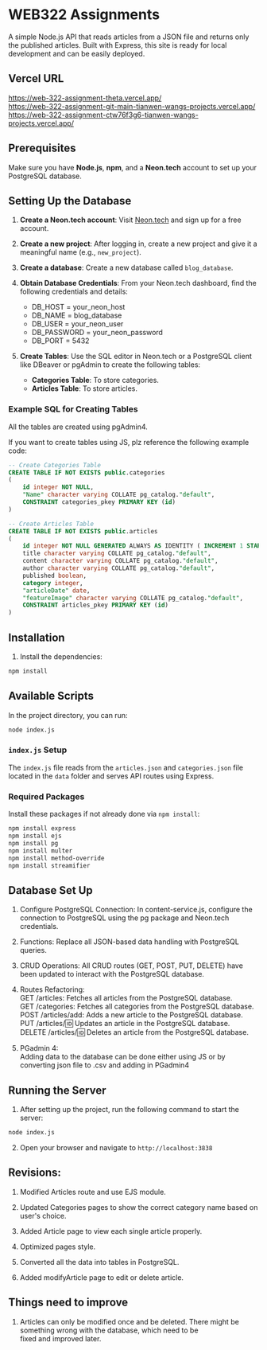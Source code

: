 # WEB322 Assignments

A simple Node.js API that reads articles from a JSON file and returns only the published articles. Built with Express, this site is ready for local development and can be easily deployed.

## Vercel URL

https://web-322-assignment-theta.vercel.app/  
https://web-322-assignment-git-main-tianwen-wangs-projects.vercel.app/  
https://web-322-assignment-ctw76f3g6-tianwen-wangs-projects.vercel.app/

## Prerequisites

Make sure you have **Node.js**, **npm**, and a **Neon.tech** account to set up your PostgreSQL database.

## Setting Up the Database

1. **Create a Neon.tech account**: Visit [Neon.tech](https://neon.tech) and sign up for a free account.

2. **Create a new project**: After logging in, create a new project and give it a meaningful name (e.g., `new_project`).

3. **Create a database**: Create a new database called `blog_database`.

4. **Obtain Database Credentials**: From your Neon.tech dashboard, find the following credentials and details:
   - DB_HOST = your_neon_host  
   - DB_NAME = blog_database  
   - DB_USER = your_neon_user  
   - DB_PASSWORD = your_neon_password  
   - DB_PORT = 5432  

5. **Create Tables**: Use the SQL editor in Neon.tech or a PostgreSQL client like DBeaver or pgAdmin to create the following tables:

   - **Categories Table**: To store categories.
   - **Articles Table**: To store articles.

### Example SQL for Creating Tables

All the tables are created using pgAdmin4.

If you want to create tables using JS, plz reference the following example code:

```sql
-- Create Categories Table
CREATE TABLE IF NOT EXISTS public.categories
(
    id integer NOT NULL,
    "Name" character varying COLLATE pg_catalog."default",
    CONSTRAINT categories_pkey PRIMARY KEY (id)
)

-- Create Articles Table
CREATE TABLE IF NOT EXISTS public.articles
(
    id integer NOT NULL GENERATED ALWAYS AS IDENTITY ( INCREMENT 1 START 6 MINVALUE 1 MAXVALUE 2147483647 CACHE 1 ),
    title character varying COLLATE pg_catalog."default",
    content character varying COLLATE pg_catalog."default",
    author character varying COLLATE pg_catalog."default",
    published boolean,
    category integer,
    "articleDate" date,
    "featureImage" character varying COLLATE pg_catalog."default",
    CONSTRAINT articles_pkey PRIMARY KEY (id)
)
```

## Installation

1. Install the dependencies:

```bash
npm install
```

## Available Scripts

In the project directory, you can run:

```bash
node index.js
```

### `index.js` Setup

The `index.js` file reads from the `articles.json` and `categories.json` file located in the `data` folder and serves API routes using Express.

### Required Packages

Install these packages if not already done via `npm install`:

```bash
npm install express
npm install ejs
npm install pg
npm install multer
npm install method-override
npm install streamifier
```

## Database Set Up

1. Configure PostgreSQL Connection:
   In content-service.js, configure the connection to PostgreSQL using the pg package and Neon.tech credentials.

2. Functions:
   Replace all JSON-based data handling with PostgreSQL queries.

3. CRUD Operations:
   All CRUD routes (GET, POST, PUT, DELETE) have been updated to interact with the PostgreSQL database.

4. Routes Refactoring:  
   GET /articles: Fetches all articles from the PostgreSQL database.  
   GET /categories: Fetches all categories from the PostgreSQL database.  
   POST /articles/add: Adds a new article to the PostgreSQL database.  
   PUT /articles/:id: Updates an article in the PostgreSQL database.  
   DELETE /articles/:id: Deletes an article from the PostgreSQL database.

5. PGadmin 4:  
   Adding data to the database can be done either using JS or by converting json file to .csv and adding in PGadmin4

## Running the Server

1. After setting up the project, run the following command to start the server:

```bash
node index.js
```

2. Open your browser and navigate to `http://localhost:3838`

## Revisions:

1. Modified Articles route and use EJS module.

2. Updated Categories pages to show the correct category name based on user's choice.

3. Added Article page to view each single article properly.

4. Optimized pages style.

5. Converted all the data into tables in PostgreSQL.

6. Added modifyArticle page to edit or delete article.

## Things need to improve

1. Articles can only be modified once and be deleted. There might be something wrong with the database, which need to be  
   fixed and improved later.
